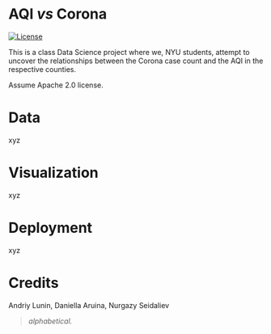 # AQI _vs_ Corona




[![License](https://img.shields.io/badge/License-Apache%202.0-blue.svg)](https://github.com/moon1ock/AQI_vs_Corona/blob/main/LICENSE)


This is a class Data Science project where we, NYU students, attempt to uncover the relationships between the Corona case count and the AQI in the respective counties.

Assume Apache 2.0 license.

# Data

xyz


# Visualization

xyz


# Deployment 

xyz



# Credits 

Andriy Lunin, Daniella Aruina, Nurgazy Seidaliev 
> _alphabetical._ 
